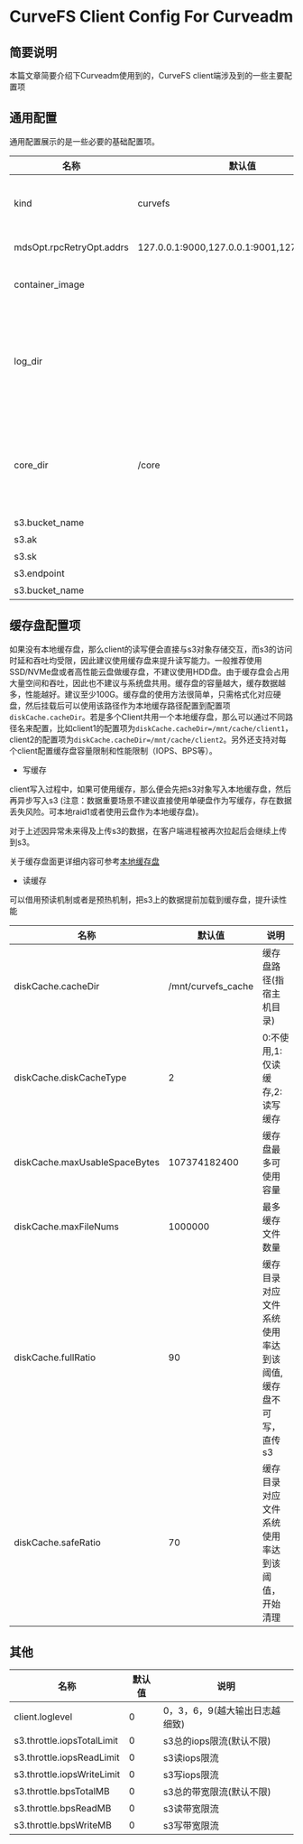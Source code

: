 # CurveFS Client Config For Curveadm
## 简要说明

本篇文章简要介绍下Curveadm使用到的，CurveFS client端涉及到的一些主要配置项

## 通用配置

通用配置展示的是一些必要的基础配置项。


| 名称 | 默认值 | 说明 |
| --- | --- | --- |
| kind | curvefs | 所属的是fs还是bs集群 |
| mdsOpt.rpcRetryOpt.addrs |127.0.0.1:9000,127.0.0.1:9001,127.0.0.1:9002 | fs集群信息|
|container_image| | 使用的fs的镜像|
|  log_dir |  | curve-fuse日志路径(这里指的是宿主机上的路径) |
|  core_dir | /core | core文件保存路径(指宿主机上的路径)|
| s3.bucket_name |  | s3信息 |
|  s3.ak |  | s3信息 |
| s3.sk  |  | s3信息 |
| s3.endpoint |  | s3信息 |
| s3.bucket_name |  | s3信息 |


## 缓存盘配置项

如果没有本地缓存盘，那么client的读写便会直接与s3对象存储交互，而s3的访问时延和吞吐均受限，因此建议使用缓存盘来提升读写能力。一般推荐使用SSD/NVMe盘或者高性能云盘做缓存盘，不建议使用HDD盘。由于缓存盘会占用大量空间和吞吐，因此也不建议与系统盘共用。缓存盘的容量越大，缓存数据越多，性能越好。建议至少100G。缓存盘的使用方法很简单，只需格式化对应硬盘，然后挂载后可以使用该路径作为本地缓存路径配置到配置项`diskCache.cacheDir`。若是多个Client共用一个本地缓存盘，那么可以通过不同路径名来配置，比如client1的配置项为`diskCache.cacheDir=/mnt/cache/client1`，client2的配置项为`diskCache.cacheDir=/mnt/cache/client2`。另外还支持对每个client配置缓存盘容量限制和性能限制（IOPS、BPS等）。

- 写缓存

client写入过程中，如果可使用缓存，那么便会先把s3对象写入本地缓存盘，然后再异步写入s3 (注意：数据重要场景不建议直接使用单硬盘作为写缓存，存在数据丢失风险。可本地raid1或者使用云盘作为本地缓存盘)。

对于上述因异常未来得及上传s3的数据，在客户端进程被再次拉起后会继续上传到s3。

关于缓存盘面更详细内容可参考[本地缓存盘](https://github.com/opencurve/curve/blob/master/docs/cn/diskcache_design.md)

- 读缓存

可以借用预读机制或者是预热机制，把s3上的数据提前加载到缓存盘，提升读性能

| 名称 | 默认值 | 说明 |
| --- | --- | --- |
| diskCache.cacheDir | /mnt/curvefs_cache| 缓存盘路径(指宿主机目录) |
|diskCache.diskCacheType| 2| 0:不使用,1:仅读缓存,2:读写缓存|
|  diskCache.maxUsableSpaceBytes | 107374182400 | 缓存盘最多可使用容量 |
|  diskCache.maxFileNums | 1000000 | 最多缓存文件数量 |
|  diskCache.fullRatio | 90 | 缓存目录对应文件系统使用率达到该阈值,缓存盘不可写，直传s3|
|  diskCache.safeRatio | 70 | 缓存目录对应文件系统使用率达到该阈值，开始清理 |

 ## 其他

 | 名称 | 默认值 | 说明 |
| --- | --- | --- |
| client.loglevel | 0 | 0，3，6，9(越大输出日志越细致) |
| s3.throttle.iopsTotalLimit| 0 | s3总的iops限流(默认不限)|
| s3.throttle.iopsReadLimit| 0 | s3读iops限流|
| s3.throttle.iopsWriteLimit| 0 | s3写iops限流|
| s3.throttle.bpsTotalMB| 0 | s3总的带宽限流(默认不限)|
| s3.throttle.bpsReadMB| 0 | s3读带宽限流|
| s3.throttle.bpsWriteMB| 0 | s3写带宽限流|



